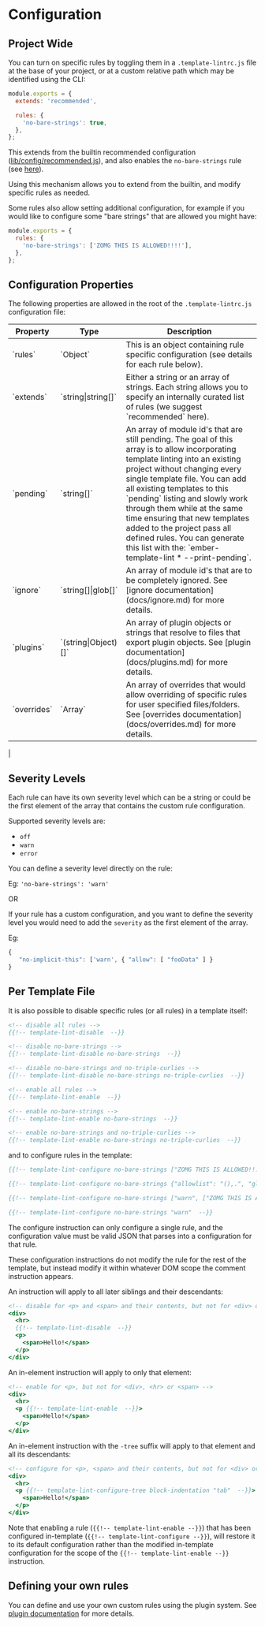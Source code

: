 # Configuration

## Project Wide

You can turn on specific rules by toggling them in a
`.template-lintrc.js` file at the base of your project, or at a custom relative
path which may be identified using the CLI:

```javascript
module.exports = {
  extends: 'recommended',

  rules: {
    'no-bare-strings': true,
  },
};
```

This extends from the builtin recommended configuration ([lib/config/recommended.js](lib/config/recommended.js)),
and also enables the `no-bare-strings` rule (see [here](docs/rule/no-bare-strings.md)).

Using this mechanism allows you to extend from the builtin, and modify specific rules as needed.

Some rules also allow setting additional configuration, for example if you would like to configure
some "bare strings" that are allowed you might have:

```javascript
module.exports = {
  rules: {
    'no-bare-strings': ['ZOMG THIS IS ALLOWED!!!!'],
  },
};
```

## Configuration Properties

The following properties are allowed in the root of the `.template-lintrc.js` configuration file:

<table>
  <thead>
    <tr>
      <th>Property</th>
      <th>Type</th>
      <th>Description</th>
    </tr>
  </thead>
  <tbody>
    <tr>
      <td>`rules`</td>
      <td>`Object`</td>
      <td>
        This is an object containing rule specific configuration (see details for each rule below).
      </td>
    </tr>
    <tr>
      <td>`extends`</td>
      <td>`string|string[]`</td>
      <td>
        Either a string or an array of strings. Each string allows you to specify an internally
        curated list of rules (we suggest `recommended` here).
      </td>
    </tr>
    <tr>
      <td>`pending`</td>
      <td>`string[]`</td>
      <td>
        An array of module id&#39;s that are still pending. The goal of this array is to allow
        incorporating template linting into an existing project without changing every single
        template file. You can add all existing templates to this `pending` listing and slowly work
        through them while at the same time ensuring that new templates added to the project pass
        all defined rules. You can generate this list with the: `ember-template-lint *
        --print-pending`.
      </td>
    </tr>
    <tr>
      <td>`ignore`</td>
      <td>`string[]|glob[]`</td>
      <td>
        An array of module id&#39;s that are to be completely ignored. See [ignore
        documentation](docs/ignore.md) for more details.
      </td>
    </tr>
    <tr>
      <td>`plugins`</td>
      <td>`(string|Object)[]`</td>
      <td>
        An array of plugin objects or strings that resolve to files that export plugin objects. See
        [plugin documentation](docs/plugins.md) for more details.
      </td>
    </tr>
    <tr>
      <td>`overrides`</td>
      <td>`Array`</td>
      <td>
        An array of overrides that would allow overriding of specific rules for user specified
        files/folders. See [overrides documentation](docs/overrides.md) for more details.
      </td>
    </tr>
  </tbody>
</table>                            |

## Severity Levels

Each rule can have its own severity level which can be a string or could be the first element of the array that contains the custom rule configuration.

Supported severity levels are:

- `off`
- `warn`
- `error`

You can define a severity level directly on the rule:

Eg: `'no-bare-strings': 'warn'`

OR

If your rule has a custom configuration, and you want to define the severity level you would need to add the `severity` as the first element of the array.

Eg:

```js
{
   "no-implicit-this": ['warn', { "allow": [ "fooData" ] }
}
```

## Per Template File

It is also possible to disable specific rules (or all rules) in a template itself:

```hbs
<!-- disable all rules -->
{{!-- template-lint-disable  --}}

<!-- disable no-bare-strings -->
{{!-- template-lint-disable no-bare-strings  --}}

<!-- disable no-bare-strings and no-triple-curlies -->
{{!-- template-lint-disable no-bare-strings no-triple-curlies  --}}

<!-- enable all rules -->
{{!-- template-lint-enable  --}}

<!-- enable no-bare-strings -->
{{!-- template-lint-enable no-bare-strings  --}}

<!-- enable no-bare-strings and no-triple-curlies -->
{{!-- template-lint-enable no-bare-strings no-triple-curlies  --}}
```

and to configure rules in the template:

```hbs
{{!-- template-lint-configure no-bare-strings ["ZOMG THIS IS ALLOWED!!!!"]  --}}

{{!-- template-lint-configure no-bare-strings {"allowlist": "(),.", "globalAttributes": ["title"]}  --}}

{{!-- template-lint-configure no-bare-strings ["warn", ["ZOMG THIS IS ALLOWED!!!!"]]  --}}

{{!-- template-lint-configure no-bare-strings "warn"  --}}

```

The configure instruction can only configure a single rule, and the configuration value must be valid JSON that parses into a configuration for that rule.

These configuration instructions do not modify the rule for the rest of the template, but instead modify it within whatever DOM scope the comment instruction appears.

An instruction will apply to all later siblings and their descendants:

```hbs
<!-- disable for <p> and <span> and their contents, but not for <div> or <hr> -->
<div>
  <hr>
  {{!-- template-lint-disable  --}}
  <p>
    <span>Hello!</span>
  </p>
</div>
```

An in-element instruction will apply to only that element:

```hbs
<!-- enable for <p>, but not for <div>, <hr> or <span> -->
<div>
  <hr>
  <p {{!-- template-lint-enable  --}}>
    <span>Hello!</span>
  </p>
</div>
```

An in-element instruction with the `-tree` suffix will apply to that element and all its descendants:

```hbs
<!-- configure for <p>, <span> and their contents, but not for <div> or <hr> -->
<div>
  <hr>
  <p {{!-- template-lint-configure-tree block-indentation "tab"  --}}>
    <span>Hello!</span>
  </p>
</div>
```

Note that enabling a rule (`{{!-- template-lint-enable --}}`) that has been configured in-template (`{{!-- template-lint-configure --}}`), will restore it to its default configuration rather than the modified in-template configuration for the scope of the `{{!-- template-lint-enable --}}` instruction.

## Defining your own rules

You can define and use your own custom rules using the plugin system. See [plugin documentation](docs/plugins.md) for more details.
